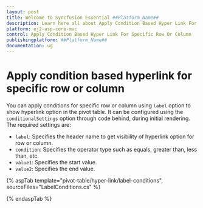 ```yaml
---
layout: post
title: Welcome to Syncfusion Essential ##Platform_Name##
description: Learn here all about Apply Condition Based Hyper Link For Specific Row Or Column of Syncfusion Essential ##Platform_Name## widgets based on HTML5 and jQuery.
platform: ej2-asp-core-mvc
control: Apply Condition Based Hyper Link For Specific Row Or Column
publishingplatform: ##Platform_Name##
documentation: ug
---
```


# Apply condition based hyperlink for specific row or column

You can apply conditions for specific row or column using `label` option to show hyperlink option in the pivot table. It can be configured using the `conditionalSettings` option through code behind, during initial rendering. The required settings are:

* `label`: Specifies the header name to get visibility of hyperlink option for row or column.
* `condition`: Specifies the operator type such as equals, greater than, less than, etc.
* `value1`: Specifies the start value.
* `value2`: Specifies the end value.

{% aspTab template="pivot-table/hyper-link/label-conditions", sourceFiles="LabelConditions.cs" %}

{% endaspTab %}
